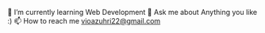 🌱 I’m currently learning Web Development
💬 Ask me about Anything you like :)
📫 How to reach me vioazuhri22@gmail.com

